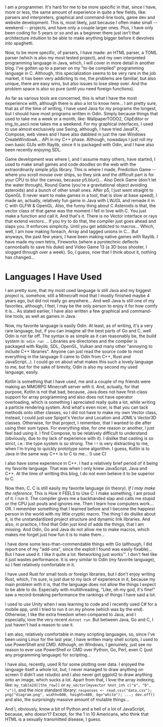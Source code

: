 
I am a programmer. It's hard for me to be more specific in that, since I have, more or less, the same amount of experience in quite a few fields, like: parsers and interpreters, graphical and command-line tools, game dev and website development. This is, most likely, just because I often make small -- weekend -- projects, and have only a couple larger ones. Plus, I have only been coding for 5 years or so and as a beginner there just isn't that architecture intuition to be able to make anything bigger before it devolves into spaghetti.

Now, to be more specific, of parsers, I have made: an HTML parser, a TOML parser (which is also my most tested project), and my own interpreted programming language in Java, which, I will cover in more detail in another blog. I've gotten up to a parser on my "to-be compiled" programming language in C. Although, this specialization seems to be very rare in the job market, it has been very addicting to me, the problems are familiar, but also unique, there are easy wins, but also issues to lose sleep over. And the problem space is also so pure (until you need foreign functions).

As far as various tools are concerned, this is what I have the most experience with, although there is also a lot to know here... I am pretty sure, that as of the time of writing, I have used Java for my programs the longest, but I should have most programs written in Odin. Simply because things that used to take me a week or a month, like: WallpaperTODO2, ClipEditor or img_to_ascii now takes me a weekend. For my graphical interfaces, I used to use almost exclusively use Swing, although, I have tried JavaFX, Compose, web views and I have also dabbled in just the raw Windows CreateWindowA... API in my C++ phase. Although, nowadays I just roll my own basic GUIs with Raylib, since it is packaged with Odin, and I have also been recently enjoying SDL. 

Game development was where I, and I assume many others, have started, I used to make small games and code doodles on the web with the extraordinarily simple p5js library. This is where I made, Prediction Game -- where you scroll mouse over ships, so they sink and the difficult part is for your CPU to blur the canvas, because p5.blur()... Also Deck Game (don't let the water through), Round Game (you're a gravitational object avoiding asteroids) and a bunch of other small ones. After p5, I just went straight to OpenGL (I never want to make games in a tool, that is slow at base speed), I made an, actually, relatively fun game in Java with LWJGL and remade it in C with GLFW & OpenGL. Also, the funny thing about C Asteroids is that, the vector class of that game was the moment I fell in love with C. You just make a function and call it. And that's it. There is no Vector interface or rays that extend vectors... If you try to do that, the compiler just goes ahead and slaps you. It enforces simplicity. Until you get addicted to macros... Which, well, I am now making foreach, Array<T> and tagged unions in C... But anyways, the past few years, I have been making native games with Raylib. I have made my own tetris, Fireworks (where a pyrotechnic deflects cannonballs to save his duke) and Video Game 13 (a 3D boss shooter, I slogged through over a week). So, I guess, now that I think about it, nothing has changed... 

# Languages I Have Used

I am pretty sure, that my most used language is still Java and my biggest project is, somehow, still a Minecraft mod that I mostly finished maybe 4 years ago, but did not really go anywhere... And well Java is still one of my favorites, although, I feel, I may be the only person to enjoy it for how comfy it is... As stated earlier, I have also written a few graphical and command-line tools, as well as games in Java.

Now, my favorite language is easily Odin. At least, as of writing, it's a very rare language, but, if you can imagine all the best parts of Go and C, well Odin is not far off. The syntax is as simple as it can reasonably be, the build system is: `odin run .`. Libraries are directories and the compiler is packaged with Raylib, SDL, OpenGL, Vulkan and many other "annoying to include C++ libraries". Anyone can just read the source code to most everything in the language (I came to Odin from C++, Rust and JavaScript...). I could go on about what makes this such a lovely language to me, but for the sake of brevity, Odin is also my second my used language, easily.

Kotlin is something that I have used, me and a couple of my friends were making an MMORPG Minecraft server with it. And, actually, for that purpose, Kotlin is not that bad,
because, Java does not have first-class support for array programming and also does not have operator overloading, which is something I apreciated really quite a lot, while writing
a particle rendering system. And what's even nicer, is that you can tack methods onto other classes, so I did not have to make my own Vector class, instead, I could just use Spigot's Vector and Location and JOML's Vector3D classes. Otherwise, for that project, I remember, that I wanted to die after using their sum types. For everything else, for one reason or another, 
I just feel bad using it. I find Compose, to be relatively difficult to understand (obviously, due to my lack of experience with it).  I dislike that casting is so strict, i.e.: the type system is so strong. The `!!` is very distracting to me, when I'm trying to quickly prototype some algorithm. I guess, Kotlin is to Java in the same way C++ is to C to me... (I use C)

I also have some experience in C++. I had a relatively brief period of it being my favorite language. That was when I only knew JavaScript, Java and C++. At the time of writting this blog, I do not even believe it to be superior to C.

Now then, C. C is still easily my favorite language (in theory). _If I may make the reference_, This is How it FEELS to Use C: I make something, I am proud of it. I run it. The compiler gives me a backhanded slap and calls me stupid or the CPU just pouts and ignores me. Then I learn how computers work... OR. I remember something that I learned before and I become the happiest person in the world with my little cryptic macro. The thing I do dislike about it, is the unstandardized project structure and dynamic link libraries. And also, in practice, I find that Odin just kind of adds the things, that I am missing. And Odin, Go and Java do not allow me to make macros, which makes me forget just how fun it is to make them... 

I have done some less-than-commendable things with Go (although, I did report one of my "add-ons", since the exploit I found was easily fixable)... But I have used it. I like it quite a lot. Networking just works™. I don't feel like it just wastes performance. It is very similar to Odin (my favorite language), so I feel relatively comfortable in it. 

I have used Rust for small tools or foreign libraries, but I don't enjoy writing Rust, which, I'm sure, is just due to my lack of experience in it, because my main problem with it is, that the language does not allow the things I expect to be able to do. Especially with multithreading, "Like, oh my god, it's fine!" saw a record-breaking performance the rankings of things I have said a lot.

I used to use Unity when I was learning to code and I recently used C# for a mobile app, until I tried to run it on my phone (which was by the end). Otherwise, I like the extra freedom when compared to Java, and I especially, love the very recent `dotnet run`. But between Java, Go and C, I just haven't had a reason to use it.

I am also, relatively comfortable in many scripting languages, so, since I've been using Linux for the last year, I have written many shell scripts, I used to use PowerShell and CMD. Although, on Windows, I genuinely, just see no reason to ever use PowerShell or CMD over Python, Go, Perl, even C (just any programming language) for scripting...

I have also, recently, used R for some plotting over data. I enjoyed the language itself a whole lot, but, I never managed to draw anything on screen (I didn't use rstudio) and I also never got ggplot2 to draw anything onto an image, which sucks a lot. Apart from that, I love the array indexing, like: `my_table2d[[the_row]]` or `my_vector[myvector %not_in% c("a", "b", "c")]`, and the nice standard library: `responses <- read.csv("data.csv"); png("diagram.png", width=600, height=400, bg="white"); ...; dev.off()` and also, the surprisingly massive amount of mutable things...

And I, obviously, know a bit of Python and a hell of a lot of JavaScript, because, who doesn't? 
Except, for the 1 in 10 Americans, who think that HTML is a sexually transmitted disease, I guess.

